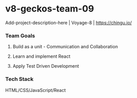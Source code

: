# v8-geckos-team-09
Add-project-description-here | Voyage-8 | https://chingu.io/

### Team Goals

1. Build as a unit - Communication and Collaboration

2. Learn and implement React

3. Apply Test Driven Development

### Tech Stack

HTML/CSS/JavaScript/React
